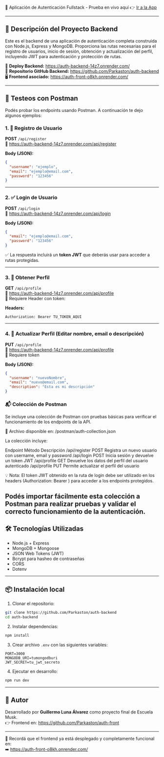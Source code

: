 🚀 Aplicación de Autenticación Fullstack - Prueba en vivo aquí 👉 [Ir a la App](https://auth-front-o8kh.onrender.com/)

---

## 🧠 Descripción del Proyecto Backend

Este es el backend de una aplicación de autenticación completa construida con Node.js, Express y MongoDB. Proporciona las rutas necesarias para el registro de usuarios, inicio de sesión, obtención y actualización del perfil, incluyendo JWT para autenticación y protección de rutas.

🔗 **Deploy Backend:** https://auth-backend-14z7.onrender.com/  
📁 **Repositorio GitHub Backend:** https://github.com/Parkaston/auth-backend  
🖥️ **Frontend asociado:** https://auth-front-o8kh.onrender.com/

---

## 🧪 Testeos con Postman

Podés probar los endpoints usando Postman. A continuación te dejo algunos ejemplos:

### 1. 🔐 Registro de Usuario

**POST** `/api/register`  
📍 https://auth-backend-14z7.onrender.com/api/register

**Body (JSON):**
```json
{
  "username": "ejemplo",
  "email": "ejemplo@email.com",
  "password": "123456"
}
```

---

### 2. ✅ Login de Usuario

**POST** `/api/login`  
📍 https://auth-backend-14z7.onrender.com/api/login

**Body (JSON):**
```json
{
  "email": "ejemplo@email.com",
  "password": "123456"
}
```

✅ La respuesta incluirá un **token JWT** que deberás usar para acceder a rutas protegidas.

---

### 3. 👤 Obtener Perfil

**GET** `/api/profile`  
📍 https://auth-backend-14z7.onrender.com/api/profile  
🔐 Requiere Header con token:

**Headers:**
```
Authorization: Bearer TU_TOKEN_AQUI
```

---

### 4. 📝 Actualizar Perfil (Editar nombre, email o descripción)

**PUT** `/api/profile`  
📍 https://auth-backend-14z7.onrender.com/api/profile  
🔐 Requiere token

**Body (JSON):**
```json
{
  "username": "nuevoNombre",
  "email": "nuevo@email.com",
  "description": "Esta es mi descripción"
}
```





### 📬 Colección de Postman
Se incluye una colección de Postman con pruebas básicas para verificar el funcionamiento de los endpoints de la API.

🔗 Archivo disponible en: /postman/auth-collection.json

La colección incluye:

Endpoint	Método	Descripción
/api/register	POST	Registra un nuevo usuario con username, email y password
/api/login	POST	Inicia sesión y devuelve un token JWT
/api/profile	GET	Devuelve los datos del perfil del usuario autenticado
/api/profile	PUT	Permite actualizar el perfil del usuario

💡 Nota: El token JWT obtenido en la ruta de login debe ser utilizado en los headers (Authorization: Bearer <token>) para acceder a los endpoints protegidos.

Podés importar fácilmente esta colección a Postman para realizar pruebas y validar el correcto funcionamiento de la autenticación.
---

## 🛠️ Tecnologías Utilizadas

- Node.js + Express
- MongoDB + Mongoose
- JSON Web Tokens (JWT)
- Bcrypt para hasheo de contraseñas
- CORS
- Dotenv

---

## 📦 Instalación local

1. Clonar el repositorio:

```bash
git clone https://github.com/Parkaston/auth-backend
cd auth-backend
```

2. Instalar dependencias:

```bash
npm install
```

3. Crear archivo `.env` con las siguientes variables:

```
PORT=3000
MONGODB_URI=tumongodburi
JWT_SECRET=tu_jwt_secreto
```

4. Ejecutar en desarrollo:

```bash
npm run dev
```

---

## 🙌 Autor

Desarrollado por **Guillermo Luna Álvarez** como proyecto final de Escuela Musk.  
👉 Frontend en: https://github.com/Parkaston/auth-front

---

📌 Recordá que el frontend ya está desplegado y completamente funcional en:  
➡️ https://auth-front-o8kh.onrender.com/
